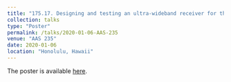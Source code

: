 ```yaml
---
title: "175.17. Designing and testing an ultra-wideband receiver for the Green Bank Telescope"
collection: talks
type: "Poster"
permalink: /talks/2020-01-06-AAS-235
venue: "AAS 235"
date: 2020-01-06
location: "Honolulu, Hawaii"
---
```


The poster is available [here](https://abulatek.github.io/files/GBO_poster.pdf).